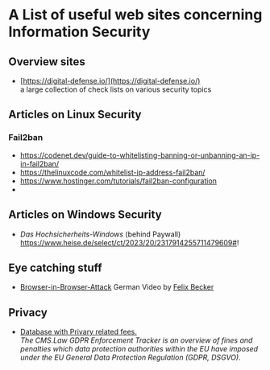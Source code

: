 # A List of useful web sites concerning Information Security

## Overview sites

* [https://digital-defense.io/](https://digital-defense.io/)<br>a large collection of check lists on various security topics

## Articles on Linux Security
### Fail2ban
- https://codenet.dev/guide-to-whitelisting-banning-or-unbanning-an-ip-in-fail2ban/
- https://thelinuxcode.com/whitelist-ip-address-fail2ban/
- https://www.hostinger.com/tutorials/fail2ban-configuration
- 
## Articles on Windows Security
- *Das Hochsicherheits-Windows* (behind Paywall)<br>https://www.heise.de/select/ct/2023/20/2317914255711479609#!

## Eye catching stuff
- [Browser-in-Browser-Attack](https://becker.koeln/videos/2024-10-19-brower-in-browser-attacks/) German Video by [Felix Becker](https://www.linkedin.com/in/dev-felix-becker/)


## Privacy
- [Database with Privary related fees.](https://www.enforcementtracker.com/)<br>*The CMS.Law GDPR Enforcement Tracker is an overview of fines and penalties which data protection authorities within the EU have imposed under the EU General Data Protection Regulation (GDPR, DSGVO).*
